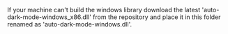 If your machine can't build the windows library download the latest
'auto-dark-mode-windows_x86.dll' from the repository and place it in this folder
renamed as 'auto-dark-mode-windows.dll'.
